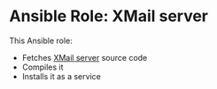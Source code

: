 # Ansible Role: XMail server

This Ansible role:

- Fetches [XMail server](http://xmailserver.org/) source code
- Compiles it
- Installs it as a service
